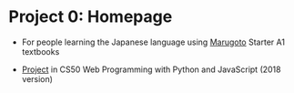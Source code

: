 # Project 0: Homepage

* For people learning the Japanese language using [Marugoto](https://www.marugoto.org/en/) Starter A1 textbooks

* [Project](https://docs.cs50.net/web/2020/x/projects/0/project0.html) in CS50 Web Programming with Python and JavaScript (2018 version)  
